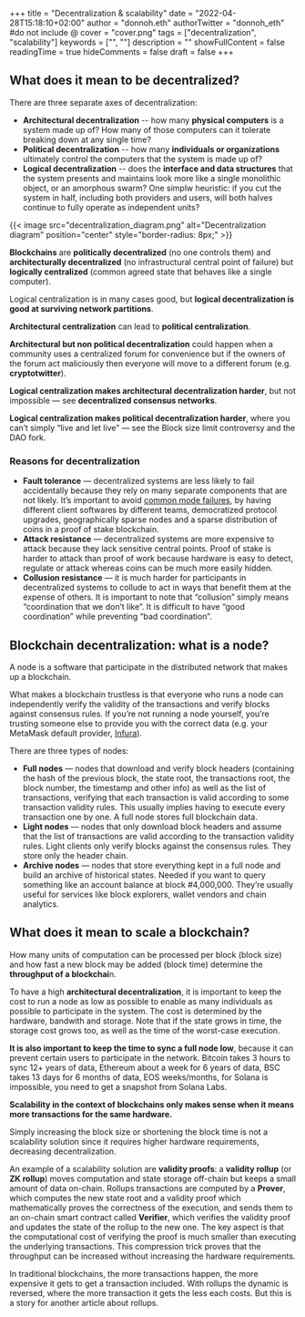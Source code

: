 +++
title = "Decentralization & scalability"
date = "2022-04-28T15:18:10+02:00"
author = "donnoh.eth"
authorTwitter = "donnoh_eth" #do not include @
cover = "cover.png"
tags = ["decentralization", "scalability"]
keywords = ["", ""]
description = ""
showFullContent = false
readingTime = true
hideComments = false
draft = false
+++

## What does it mean to be decentralized?
There are three separate axes of decentralization:
- **Architectural decentralization** -- how many **physical computers** is a system made up of? How many of those computers can it tolerate breaking down at any single time?
- **Political decentralization** -- how many **individuals or organizations** ultimately control the computers that the system is made up of?
- **Logical decentralization** -- does the **interface and data structures** that the system presents and maintains look more like a single monolithic object, or an amorphous swarm? One simplw heuristic: if you cut the system in half, including both providers and users, will both halves continue to fully operate as independent units?

{{< image src="decentralization_diagram.png" alt="Decentralization diagram" position="center" style="border-radius: 8px;" >}}

**Blockchains** are **politically decentralized** (no one controls them) and **architecturally decentralized** (no infrastructural central point of failure) but **logically centralized** (common agreed state that behaves like a single computer).

Logical centralization is in many cases good, but **logical decentralization is good at surviving network partitions**.

**Architectural centralization** can lead to **political centralization**.

**Architectural but non political decentralization** could happen when a community uses a centralized forum for convenience but if the owners of the forum act maliciously then everyone will move to a different forum (e.g. **cryptotwitter**).

**Logical centralization makes architectural decentralization harder**, but not impossible — see **decentralized consensus networks**.

**Logical centralization makes political decentralization harder**, where you can’t simply “live and let live” — see the Block size limit controversy and the DAO fork.

### Reasons for decentralization
- **Fault tolerance** — decentralized systems are less likely to fail accidentally because they rely on many separate components that are not likely. It’s important to avoid [common mode failures](https://en.wikipedia.org/wiki/Common_cause_and_special_cause_(statistics)#Common_mode_failure_in_engineering), by having different client softwares by different teams, democratized protocol upgrades, geographically sparse nodes and a sparse distribution of coins in a proof of stake blockchain.
- **Attack resistance** — decentralized systems are more expensive to attack because they lack sensitive central points. Proof of stake is harder to attack than proof of work because hardware is easy to detect, regulate or attack whereas coins can be much more easily hidden.
- **Collusion resistance** — it is much harder for participants in decentralized systems to collude to act in ways that benefit them at the expense of others. It is important to note that “collusion” simply means “coordination that we don’t like”. It is difficult to have “good coordination” while preventing “bad coordination”.

## Blockchain decentralization: what is a node?

A node is a software that participate in the distributed network that makes up a blockchain.

What makes a blockchain trustless is that everyone who runs a node can independently verify the validity of the transactions and verify blocks against consensus rules. If you’re not running a node yourself, you’re trusting someone else to provide you with the correct data (e.g. your MetaMask default provider, [Infura](https://infura.io/)).

There are three types of nodes:

- **Full nodes** — nodes that download and verify block headers (containing the hash of the previous block, the state root, the transactions root, the block number, the timestamp and other info) as well as the list of transactions, verifying that each transaction is valid according to some transaction validity rules. This usually implies having to execute every transaction one by one. A full node stores full blockchain data.
- **Light nodes** — nodes that only download block headers and assume that the list of transactions are valid according to the transaction validity rules. Light clients only verify blocks against the consensus rules. They store only the header chain.
- **Archive nodes** — nodes that store everything kept in a full node and build an archive of historical states. Needed if you want to query something like an account balance at block #4,000,000. They’re usually useful for services like block explorers, wallet vendors and chain analytics.

## What does it mean to scale a blockchain?

How many units of computation can be processed per block (block size) and how fast a new block may be added (block time) determine the **throughput of a blockchai**n.

To have a high **architectural decentralization**, it is important to keep the cost to run a node as low as possible to enable as many individuals as possible to participate in the system. The cost is determined by the hardware, bandwith and storage. Note that if the state grows in time, the storage cost grows too, as well as the time of the worst-case execution.

**It is also important to keep the time to sync a full node low**, because it can prevent certain users to participate in the network. Bitcoin takes 3 hours to sync 12+ years of data, Ethereum about a week for 6 years of data, BSC takes 13 days for 6 months of data, EOS weeks/months, for Solana is impossible, you need to get a snapshot from Solana Labs.

__Scalability in the context of blockchains only makes sense when it means more transactions for the same hardware.__

Simply increasing the block size or shortening the block time is not a scalability solution since it requires higher hardware requirements, decreasing decentralization.

An example of a scalability solution are **validity proofs**:
a **validity rollup** (or **ZK rollup**) moves computation and state storage off-chain but keeps a small amount of data on-chain. Rollups transactions are computed by a **Prover**, which computes the new state root and a validity proof which mathematically proves the correctness of the execution, and sends them to an on-chain smart contract called **Verifier**, which verifies the validity proof and updates the state of the rollup to the new one. The key aspect is that the computational cost of verifying the proof is much smaller than executing the underlying transactions. This compression trick proves that the throughput can be increased without increasing the hardware requirements.

In traditional blockchains, the more transactions happen, the more expensive it gets to get a transaction included. With rollups the dynamic is reversed, where the more transaction it gets the less each costs. But this is a story for another article about rollups.
